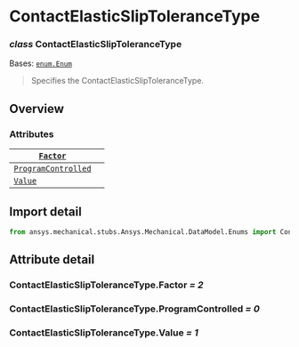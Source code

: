 # ContactElasticSlipToleranceType

### *class* ContactElasticSlipToleranceType

Bases: [`enum.Enum`](https://docs.python.org/3/library/enum.html#enum.Enum)

> Specifies the ContactElasticSlipToleranceType.

> <!-- !! processed by numpydoc !! -->

## Overview

### Attributes

| [`Factor`](#ContactElasticSlipToleranceType.Factor)                       |    |
|---------------------------------------------------------------------------|----|
| [`ProgramControlled`](#ContactElasticSlipToleranceType.ProgramControlled) |    |
| [`Value`](#ContactElasticSlipToleranceType.Value)                         |    |

## Import detail

```python
from ansys.mechanical.stubs.Ansys.Mechanical.DataModel.Enums import ContactElasticSlipToleranceType
```

## Attribute detail

### ContactElasticSlipToleranceType.Factor *= 2*

### ContactElasticSlipToleranceType.ProgramControlled *= 0*

### ContactElasticSlipToleranceType.Value *= 1*
